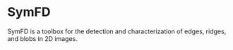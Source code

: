 # SymFD
SymFD is a toolbox for the detection and characterization of edges, ridges, and blobs in 2D images.
